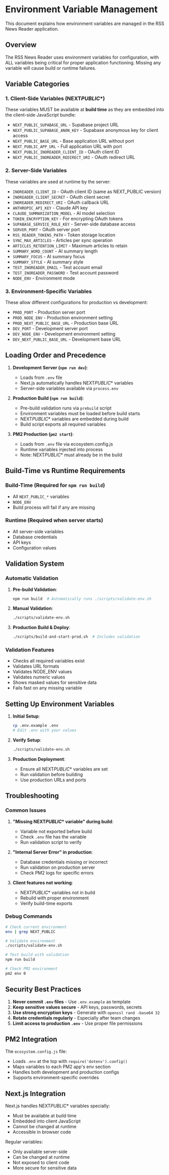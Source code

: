# Environment Variable Management

This document explains how environment variables are managed in the RSS News Reader application.

## Overview

The RSS News Reader uses environment variables for configuration, with ALL variables being critical for proper application functioning. Missing any variable will cause build or runtime failures.

## Variable Categories

### 1. Client-Side Variables (NEXT*PUBLIC*\*)

These variables MUST be available at **build time** as they are embedded into the client-side JavaScript bundle:

- `NEXT_PUBLIC_SUPABASE_URL` - Supabase project URL
- `NEXT_PUBLIC_SUPABASE_ANON_KEY` - Supabase anonymous key for client access
- `NEXT_PUBLIC_BASE_URL` - Base application URL without port
- `NEXT_PUBLIC_APP_URL` - Full application URL with port
- `NEXT_PUBLIC_INOREADER_CLIENT_ID` - OAuth client ID
- `NEXT_PUBLIC_INOREADER_REDIRECT_URI` - OAuth redirect URL

### 2. Server-Side Variables

These variables are used at runtime by the server:

- `INOREADER_CLIENT_ID` - OAuth client ID (same as NEXT_PUBLIC version)
- `INOREADER_CLIENT_SECRET` - OAuth client secret
- `INOREADER_REDIRECT_URI` - OAuth callback URL
- `ANTHROPIC_API_KEY` - Claude API key
- `CLAUDE_SUMMARIZATION_MODEL` - AI model selection
- `TOKEN_ENCRYPTION_KEY` - For encrypting OAuth tokens
- `SUPABASE_SERVICE_ROLE_KEY` - Server-side database access
- `SERVER_PORT` - OAuth server port
- `RSS_READER_TOKENS_PATH` - Token storage location
- `SYNC_MAX_ARTICLES` - Articles per sync operation
- `ARTICLES_RETENTION_LIMIT` - Maximum articles to retain
- `SUMMARY_WORD_COUNT` - AI summary length
- `SUMMARY_FOCUS` - AI summary focus
- `SUMMARY_STYLE` - AI summary style
- `TEST_INOREADER_EMAIL` - Test account email
- `TEST_INOREADER_PASSWORD` - Test account password
- `NODE_ENV` - Environment mode

### 3. Environment-Specific Variables

These allow different configurations for production vs development:

- `PROD_PORT` - Production server port
- `PROD_NODE_ENV` - Production environment setting
- `PROD_NEXT_PUBLIC_BASE_URL` - Production base URL
- `DEV_PORT` - Development server port
- `DEV_NODE_ENV` - Development environment setting
- `DEV_NEXT_PUBLIC_BASE_URL` - Development base URL

## Loading Order and Precedence

1. **Development Server (`npm run dev`)**:

   - Loads from `.env` file
   - Next.js automatically handles NEXT*PUBLIC*\* variables
   - Server-side variables available via `process.env`

2. **Production Build (`npm run build`)**:

   - Pre-build validation runs via `prebuild` script
   - Environment variables must be loaded before build starts
   - NEXT*PUBLIC*\* variables are embedded during build
   - Build script exports all required variables

3. **PM2 Production (`pm2 start`)**:
   - Loads from `.env` file via ecosystem.config.js
   - Runtime variables injected into process
   - Note: NEXT*PUBLIC*\* must already be in the build

## Build-Time vs Runtime Requirements

### Build-Time (Required for `npm run build`)

- All `NEXT_PUBLIC_*` variables
- `NODE_ENV`
- Build process will fail if any are missing

### Runtime (Required when server starts)

- All server-side variables
- Database credentials
- API keys
- Configuration values

## Validation System

### Automatic Validation

1. **Pre-build Validation**:

   ```bash
   npm run build  # Automatically runs ./scripts/validate-env.sh
   ```

2. **Manual Validation**:

   ```bash
   ./scripts/validate-env.sh
   ```

3. **Production Build & Deploy**:
   ```bash
   ./scripts/build-and-start-prod.sh  # Includes validation
   ```

### Validation Features

- Checks all required variables exist
- Validates URL formats
- Validates NODE_ENV values
- Validates numeric values
- Shows masked values for sensitive data
- Fails fast on any missing variable

## Setting Up Environment Variables

1. **Initial Setup**:

   ```bash
   cp .env.example .env
   # Edit .env with your values
   ```

2. **Verify Setup**:

   ```bash
   ./scripts/validate-env.sh
   ```

3. **Production Deployment**:
   - Ensure all NEXT*PUBLIC*\* variables are set
   - Run validation before building
   - Use production URLs and ports

## Troubleshooting

### Common Issues

1. **"Missing NEXT*PUBLIC*\* variable" during build**:

   - Variable not exported before build
   - Check `.env` file has the variable
   - Run validation script to verify

2. **"Internal Server Error" in production**:

   - Database credentials missing or incorrect
   - Run validation on production server
   - Check PM2 logs for specific errors

3. **Client features not working**:
   - NEXT*PUBLIC*\* variables not in build
   - Rebuild with proper environment
   - Verify build-time exports

### Debug Commands

```bash
# Check current environment
env | grep NEXT_PUBLIC

# Validate environment
./scripts/validate-env.sh

# Test build with validation
npm run build

# Check PM2 environment
pm2 env 0
```

## Security Best Practices

1. **Never commit `.env` files** - Use `.env.example` as template
2. **Keep sensitive values secure** - API keys, passwords, secrets
3. **Use strong encryption keys** - Generate with `openssl rand -base64 32`
4. **Rotate credentials regularly** - Especially after team changes
5. **Limit access to production `.env`** - Use proper file permissions

## PM2 Integration

The `ecosystem.config.js` file:

- Loads `.env` at the top with `require('dotenv').config()`
- Maps variables to each PM2 app's env section
- Handles both development and production configs
- Supports environment-specific overrides

## Next.js Integration

Next.js handles NEXT*PUBLIC*\* variables specially:

- Must be available at build time
- Embedded into client JavaScript
- Cannot be changed at runtime
- Accessible in browser code

Regular variables:

- Only available server-side
- Can be changed at runtime
- Not exposed to client code
- More secure for sensitive data
